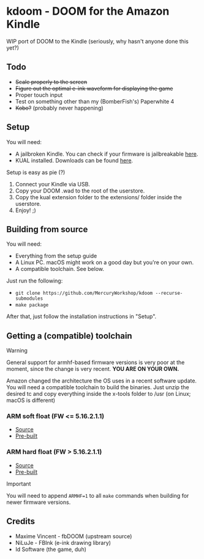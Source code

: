 # kdoom - DOOM for the Amazon Kindle

WIP port of DOOM to the Kindle (seriously, why hasn't anyone done this yet?)

## Todo

* ~~Scale properly to the screen~~
* ~~Figure out the optimal e-ink waveform for displaying the game~~
* Proper touch input
* Test on something other than my (BomberFish's) Paperwhite 4
* ~~Kobo?~~ (probably never happening)

## Setup

You will need:
* A jailbroken Kindle. You can check if your firmware is jailbreakable [here](https://wiki.mobileread.com/wiki/Kindle_Firmware).
* KUAL installed. Downloads can be found [here](https://www.mobileread.com/forums/showthread.php?t=225030).

Setup is easy as pie (?)
1. Connect your Kindle via USB.
2. Copy your DOOM .wad to the root of the userstore.
3. Copy the kual extension folder to the extensions/ folder inside the userstore.
4. Enjoy! ;)

## Building from source

You will need:
* Everything from the setup guide
* A Linux PC. macOS might work on a good day but you're on your own.
* A compatible toolchain. See below.

Just run the following:
* `git clone https://github.com/MercuryWorkshop/kdoom --recurse-submodules`
* `make package`

After that, just follow the installation instructions in "Setup".

## Getting a (compatible) toolchain

> [!WARNING]  
> General support for armhf-based firmware versions is very poor at the moment, since the change is very recent. **YOU ARE ON YOUR OWN.**

Amazon changed the architecture the OS uses in a recent software update. You will need a compatible toolchain to build the binaries. Just unzip the desired tc and copy everything inside the x-tools folder to /usr (on Linux; macOS is different)

### ARM soft float (FW <= 5.16.2.1.1)

* [Source](https://github.com/koreader/koxtoolchain)
* [Pre-built](https://mega.co.nz/#!yK4mRAyB!CvvSNWmzX4SSDlgtZp2f82dhJvcfB1Zoznwh4FiT4YY)

### ARM hard float (FW > 5.16.2.1.1)

* [Source](https://github.com/notmarek/koxtoolchain)
* [Pre-built](https://fw.notmarek.com/khf/hf-tc.tar.gz)

> [!IMPORTANT]  
> You will need to append `ARMHF=1` to all `make` commands when building for newer firmware versions.

## Credits

* Maxime Vincent - fbDOOM (upstream source)
* NiLuJe - FBInk (e-ink drawing library)
* Id Software (the game, duh)

